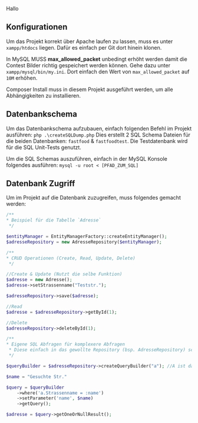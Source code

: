 Hallo

## Konfigurationen

Um das Projekt korrekt über Apache laufen zu lassen, muss es unter `xampp/htdocs` liegen. Dafür es einfach per Git dort hinein klonen.

In MySQL MUSS **max_allowed_packet** unbedingt erhöht werden damit die Contest Bilder richtig gespeichert werden können.
Gehe dazu unter `xampp/mysql/bin/my.ini`. Dort einfach den Wert von `max_allowed_packet` auf `10M` erhöhen.

Composer Install muss in diesem Projekt ausgeführt werden, um alle Abhängigkeiten zu installieren.

## Datenbankschema

Um das Datenbankschema aufzubauen, einfach folgenden Befehl im Projekt ausführen:
`php .\createSQLDump.php`
Dies erstellt 2 SQL Schema Dateien für die beiden Datenbanken: `fastfood` & `fastfoodtest`. 
Die Testdatenbank wird für die SQL Unit-Tests genutzt.

Um die SQL Schemas auszuführen, einfach in der MySQL Konsole folgendes ausführen:
`mysql -u root < [PFAD_ZUM_SQL]`

## Datenbank Zugriff

Um im Projekt auf die Datenbank zuzugreifen, muss folgendes gemacht werden:
```php
/**
* Beispiel für die Tabelle `Adresse`
 */

$entityManager = EntityManagerFactory::createEntityManager();
$adresseRepository = new AdresseRepository($entityManager);

/**
* CRUD Operationen (Create, Read, Update, Delete)
 */

//Create & Update (Nutzt die selbe Funktion)
$adresse = new Adresse();
$adresse->setStrassenname("Teststr.");

$adresseRepository->save($adresse);

//Read
$adresse = $adresseRepository->getById(1);

//Delete
$adresseRepository->deleteById(1);

/**
* Eigene SQL Abfragen für komplexere Abfragen
 * Diese einfach in das gewollte Repository (bsp. AdresseRepository) schreiben
 */

$queryBuilder = $adresseRepository->createQueryBuilder("a"); //A ist das Alias

$name = "Gesuchte Str."

$query = $queryBuilder
    ->where('a.Strassenname = :name')
    ->setParameter('name', $name)
    ->getQuery();

$adresse = $query->getOneOrNullResult();
```

